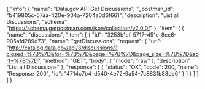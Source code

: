 {
  "info": {
    "name": "Data.gov API Get Discussions",
    "_postman_id": "b419805c-57aa-420e-904a-7204a0d6f661",
    "description": "List all Discussions",
    "schema": "https://schema.getpostman.com/json/collection/v2.0.0/"
  },
  "item": [
    {
      "name": "discussions",
      "item": [
        {
          "id": "3253b1cf-5717-451c-8cc6-905afd289d73",
          "name": "getDiscussions",
          "request": {
            "url": "http://catalog.data.gov/api/3/discussions/?closed=%7B%7D&for=%7B%7D&page=%7B%7D&page_size=%7B%7D&sort=%7B%7D",
            "method": "GET",
            "body": {
              "mode": "raw"
            },
            "description": "List all Discussions"
          },
          "response": [
            {
              "status": "OK",
              "code": 200,
              "name": "Response_200",
              "id": "4714c7b4-d540-4e72-9a54-7c8831b83de6"
            }
          ]
        }
      ]
    }
  ]
}